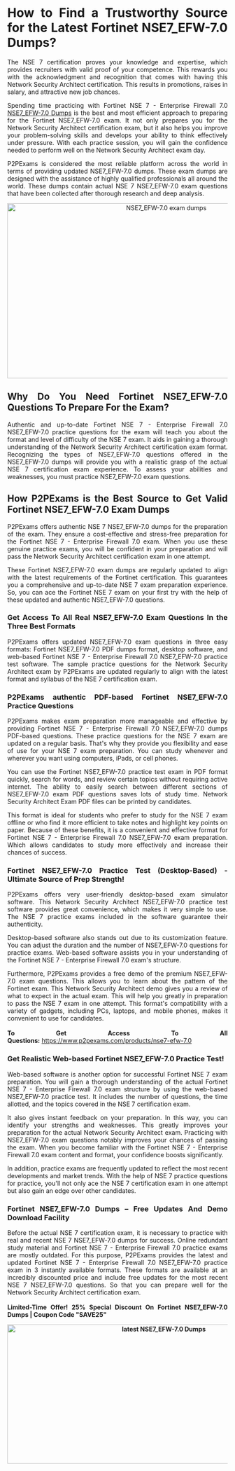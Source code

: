 <h1 style="text-align: justify;">How to Find a Trustworthy Source for the Latest Fortinet NSE7_EFW-7.0 Dumps?</h1>

<p style="text-align: justify;">The NSE 7 certification proves your knowledge and expertise, which provides recruiters with valid proof of your competence. This rewards you with the acknowledgment and recognition that comes with having this Network Security Architect certification. This results in promotions, raises in salary, and attractive new job chances.</p>

<p style="text-align: justify;">Spending time practicing with Fortinet NSE 7 - Enterprise Firewall 7.0 <a href="https://www.p2pexams.com/fortinet/pdf/nse7-efw-7.0">NSE7_EFW-7.0 Dumps</a> is the best and most efficient approach to preparing for the Fortinet NSE7_EFW-7.0 exam. It not only prepares you for the Network Security Architect certification exam, but it also helps you improve your problem-solving skills and develops your ability to think effectively under pressure. With each practice session, you will gain the confidence needed to perform well on the Network Security Architect exam day.</p>

<p style="text-align: justify;">P2PExams is considered the most reliable platform across the world in terms of providing updated NSE7_EFW-7.0 dumps. These exam dumps are designed with the assistance of highly qualified professionals all around the world. These dumps contain actual NSE 7 NSE7_EFW-7.0 exam questions that have been collected after thorough research and deep analysis.</p>

<p style="text-align: center;"><a href="https://www.p2pexams.com/products/nse7-efw-7.0"><img alt="NSE7_EFW-7.0 exam dumps" src="https://i.imgur.com/bYO6cd5.jpeg" style="width: 711px; height: 400px;" /></a></p>

<h2 style="text-align: justify;">Why Do You Need Fortinet NSE7_EFW-7.0 Questions To Prepare For the Exam?</h2>

<p style="text-align: justify;">Authentic and up-to-date Fortinet NSE 7 - Enterprise Firewall 7.0 NSE7_EFW-7.0 practice questions for the exam will teach you about the format and level of difficulty of the NSE 7 exam. It aids in gaining a thorough understanding of the Network Security Architect certification exam format. Recognizing the types of NSE7_EFW-7.0 questions offered in the NSE7_EFW-7.0 dumps will provide you with a realistic grasp of the actual NSE 7 certification exam experience. To assess your abilities and weaknesses, you must practice NSE7_EFW-7.0 exam questions.</p>

<h2 style="text-align: justify;">How P2PExams is the Best Source to Get Valid Fortinet NSE7_EFW-7.0 Exam Dumps</h2>

<p style="text-align: justify;">P2PExams offers authentic NSE 7 NSE7_EFW-7.0 dumps for the preparation of the exam. They ensure a cost-effective and stress-free preparation for the Fortinet NSE 7 - Enterprise Firewall 7.0 exam. When you use these genuine practice exams, you will be confident in your preparation and will pass the Network Security Architect certification exam in one attempt.</p>

<p style="text-align: justify;">These Fortinet NSE7_EFW-7.0 exam dumps are regularly updated to align with the latest requirements of the Fortinet certification. This guarantees you a comprehensive and up-to-date NSE 7 exam preparation experience. So, you can ace the Fortinet NSE 7 exam on your first try with the help of these updated and authentic NSE7_EFW-7.0 questions.</p>

<h3 style="text-align: justify;">Get Access To All Real NSE7_EFW-7.0 Exam Questions In the Three Best Formats</h3>

<p style="text-align: justify;">P2PExams offers updated NSE7_EFW-7.0 exam questions in three easy formats: Fortinet NSE7_EFW-7.0 PDF dumps format, desktop software, and web-based Fortinet NSE 7 - Enterprise Firewall 7.0 NSE7_EFW-7.0 practice test software. The sample practice questions for the Network Security Architect exam by P2PExams are updated regularly to align with the latest format and syllabus of the NSE 7 certification exam.</p>

<h3 style="text-align: justify;">P2PExams authentic PDF-based Fortinet NSE7_EFW-7.0 Practice Questions</h3>

<p style="text-align: justify;">P2PExams makes exam preparation more manageable and effective by providing Fortinet NSE 7 - Enterprise Firewall 7.0 NSE7_EFW-7.0 dumps PDF-based questions. These practice questions for the NSE 7 exam are updated on a regular basis. That&#39;s why they provide you flexibility and ease of use for your NSE 7 exam preparation. You can study whenever and wherever you want using computers, iPads, or cell phones.</p>

<p style="text-align: justify;">You can use the Fortinet NSE7_EFW-7.0 practice test exam in PDF format quickly, search for words, and review certain topics without requiring active internet. The ability to easily search between different sections of NSE7_EFW-7.0 exam PDF questions saves lots of study time. Network Security Architect Exam PDF files can be printed by candidates.</p>

<p style="text-align: justify;">This format is ideal for students who prefer to study for the NSE 7 exam offline or who find it more efficient to take notes and highlight key points on paper. Because of these benefits, it is a convenient and effective format for Fortinet NSE 7 - Enterprise Firewall 7.0 NSE7_EFW-7.0 exam preparation. Which allows candidates to study more effectively and increase their chances of success.</p>

<h3 style="text-align: justify;">Fortinet NSE7_EFW-7.0 Practice Test (Desktop-Based) - Ultimate Source of Prep Strength!</h3>

<p style="text-align: justify;">P2PExams offers very user-friendly desktop-based exam simulator software. This Network Security Architect NSE7_EFW-7.0 practice test software provides great convenience, which makes it very simple to use. The NSE 7 practice exams included in the software guarantee their authenticity.</p>

<p style="text-align: justify;">Desktop-based software also stands out due to its customization feature. You can adjust the duration and the number of NSE7_EFW-7.0 questions for practice exams. Web-based software assists you in your understanding of the Fortinet NSE 7 - Enterprise Firewall 7.0 exam&#39;s structure.</p>

<p style="text-align: justify;">Furthermore, P2PExams provides a free demo of the premium NSE7_EFW-7.0 exam questions. This allows you to learn about the pattern of the Fortinet exam. This Network Security Architect demo gives you a review of what to expect in the actual exam. This will help you greatly in preparation to pass the NSE 7 exam in one attempt. This format&#39;s compatibility with a variety of gadgets, including PCs, laptops, and mobile phones, makes it convenient to use for candidates.<br />
<br />
<strong>To Get Access To All Questions:</strong>&nbsp;<a href="https://www.p2pexams.com/products/nse7-efw-7.0">https://www.p2pexams.com/products/nse7-efw-7.0</a></p>

<h3 style="text-align: justify;">Get Realistic Web-based Fortinet NSE7_EFW-7.0 Practice Test!</h3>

<p style="text-align: justify;">Web-based software is another option for successful Fortinet NSE 7 exam preparation. You will gain a thorough understanding of the actual Fortinet NSE 7 - Enterprise Firewall 7.0 exam structure by using the web-based NSE7_EFW-7.0 practice test. It includes the number of questions, the time allotted, and the topics covered in the NSE 7 certification exam.</p>

<p style="text-align: justify;">It also gives instant feedback on your preparation. In this way, you can identify your strengths and weaknesses. This greatly improves your preparation for the actual Network Security Architect exam. Practicing with NSE7_EFW-7.0 exam questions notably improves your chances of passing the exam. When you become familiar with the Fortinet NSE 7 - Enterprise Firewall 7.0 exam content and format, your confidence boosts significantly.</p>

<p style="text-align: justify;">In addition, practice exams are frequently updated to reflect the most recent developments and market trends. With the help of NSE 7 practice questions for practice, you&#39;ll not only ace the NSE 7 certification exam in one attempt but also gain an edge over other candidates.</p>

<h3 style="text-align: justify;">Fortinet NSE7_EFW-7.0 Dumps &ndash; Free Updates And Demo Download Facility</h3>

<p style="text-align: justify;">Before the actual NSE 7 certification exam, it is necessary to practice with real and recent NSE 7 NSE7_EFW-7.0 dumps for success. Online redundant study material and Fortinet NSE 7 - Enterprise Firewall 7.0 practice exams are mostly outdated. For this purpose, P2PExams provides the latest and updated Fortinet NSE 7 - Enterprise Firewall 7.0 NSE7_EFW-7.0 practice exam in 3 instantly available formats. These formats are available at an incredibly discounted price and include free updates for the most recent NSE 7 NSE7_EFW-7.0 questions. So that you can prepare well for the Network Security Architect certification exam.<br />
<br />
<strong>Limited-Time Offer! 25% Special Discount On Fortinet NSE7_EFW-7.0 Dumps | Coupon Code &quot;SAVE25&quot;</strong></p>

<p style="text-align: center;"><strong><img alt="latest NSE7_EFW-7.0 Dumps" src="https://i.imgur.com/v6S6yYL.jpeg" style="width: 700px; height: 318px;" /></strong></p>
